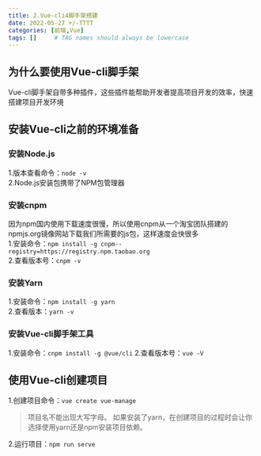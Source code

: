 ```yaml
---
title: 2.Vue-cli4脚手架搭建
date: 2022-05-27 +/-TTTT
categories: [前端,Vue]
tags: []     # TAG names should always be lowercase
---
```


## 为什么要使用Vue-cli脚手架
Vue-cli脚手架自带多种插件，这些插件能帮助开发者提高项目开发的效率，快速搭建项目开发环境

## 安装Vue-cli之前的环境准备
### 安装Node.js
1.版本查看命令：`node -v`<br>
2.Node.js安装包携带了NPM包管理器

### 安装cnpm
因为npm国内使用下载速度很慢，所以使用cnpm从一个淘宝团队搭建的npmjs.org镜像网站下载我们所需要的js包，这样速度会快很多<br>
1.安装命令：`npm install -g cnpm--registry=https://registry.npm.taobao.org`<br>
2.查看版本号：`cnpm -v`

### 安装Yarn
1.安装命令：`npm install -g yarn`<br>
2.查看版本：`yarn -v`

### 安装Vue-cli脚手架工具
1.安装命令：`cnpm install -g @vue/cli`
2.查看版本号：`vue -V`

## 使用Vue-cli创建项目
1.创建项目命令：`vue create vue-manage`
> 项目名不能出现大写字母。
> 如果安装了yarn，在创建项目的过程时会让你选择使用yarn还是npm安装项目依赖。

2.运行项目：`npm run serve`